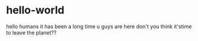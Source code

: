 # hello-world
hello humans
it has been a long time u guys are here
don't you think it'stime  to leave the planet??
